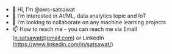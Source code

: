 - 👋 Hi, I’m @aws-satsawat
- 👀 I’m interested in AI/ML, data analytics topic and IoT
- 💞️ I’m looking to collaborate on any machine learning projects 
- 📫 How to reach me - you can reach me via Email (n.satsawat@gmail.com) or LinkedIn (https://www.linkedin.com/in/satsawat/)

<!---
aws-satsawat/aws-satsawat is a ✨ special ✨ repository because its `README.md` (this file) appears on your GitHub profile.
You can click the Preview link to take a look at your changes.
--->

